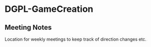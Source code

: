 # DGPL-GameCreation
## Meeting Notes
 Location for weekly meetings to keep track of direction changes etc.
